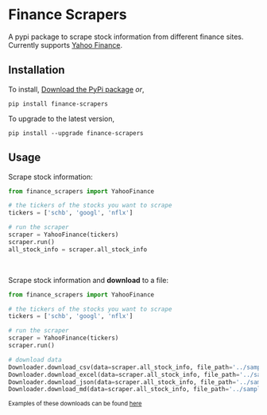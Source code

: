 # Finance Scrapers
A pypi package to scrape stock information from different finance sites. Currently supports [Yahoo Finance](finance.yahoo.com).

## Installation
To install, [Download the PyPi package](https://pypi.org/project/finance-scrapers/#files) _or_,
```
pip install finance-scrapers
```
To upgrade to the latest version,
```
pip install --upgrade finance-scrapers
```

## Usage
Scrape stock information:
```python
from finance_scrapers import YahooFinance

# the tickers of the stocks you want to scrape
tickers = ['schb', 'googl', 'nflx']

# run the scraper
scraper = YahooFinance(tickers)
scraper.run()
all_stock_info = scraper.all_stock_info
```

<br>

Scrape stock information and __download__ to a file:
```python
from finance_scrapers import YahooFinance

# the tickers of the stocks you want to scrape
tickers = ['schb', 'googl', 'nflx']

# run the scraper
scraper = YahooFinance(tickers)
scraper.run()

# download data
Downloader.download_csv(data=scraper.all_stock_info, file_path='../samples/data.csv')
Downloader.download_excel(data=scraper.all_stock_info, file_path='../samples/data.xlsx')
Downloader.download_json(data=scraper.all_stock_info, file_path='../samples/data.json')
Downloader.download_md(data=scraper.all_stock_info, file_path='../samples/data.md')
```

<sub>Examples of these downloads can be found <a href="https://github.com/Mandy-cyber/Finance-Scrapers/tree/main/samples">here</a></sub>

<br>

